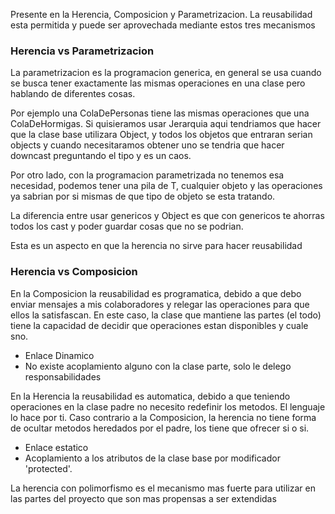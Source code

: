 Presente en la Herencia, Composicion y Parametrizacion. La reusabilidad esta permitida y puede ser aprovechada mediante estos tres mecanismos

### Herencia vs Parametrizacion
La parametrizacion es la programacion generica, en general se usa cuando se busca tener exactamente las mismas operaciones en una clase pero hablando de diferentes cosas. 

Por ejemplo una ColaDePersonas tiene las mismas operaciones que una ColaDeHormigas. Si quisieramos usar Jerarquia aqui tendriamos que hacer que la clase base utilizara Object, y todos los objetos que entraran serian objects y cuando necesitaramos obtener uno se tendria que hacer downcast preguntando el tipo y es un caos.

Por otro lado, con la programacion parametrizada no tenemos esa necesidad, podemos tener una pila de T, cualquier objeto y las operaciones ya sabrian por si mismas de que tipo de objeto se esta tratando.

La diferencia entre usar genericos y Object es que con genericos te ahorras todos los cast y poder guardar cosas que no se podrian.

Esta es un aspecto en que la herencia no sirve para hacer reusabilidad

### Herencia vs Composicion
En la Composicion la reusabilidad es programatica, debido a que debo enviar mensajes a mis colaboradores y relegar las operaciones para que ellos la satisfascan. En este caso, la clase que mantiene las partes (el todo) tiene la capacidad de decidir que operaciones estan disponibles y cuale sno.
- Enlace Dinamico
- No existe acoplamiento alguno con la clase parte, solo le delego responsabilidades

En la Herencia la reusabilidad es automatica, debido a que teniendo operaciones en la clase padre no necesito redefinir los metodos. El lenguaje lo hace por ti. Caso contrario a la Composicion, la herencia no tiene forma de ocultar metodos heredados por el padre, los tiene que ofrecer si o si.
- Enlace estatico
- Acoplamiento a los atributos de la clase base por modificador 'protected'.

La herencia con polimorfismo es el mecanismo mas fuerte para utilizar en las partes del proyecto que son mas propensas a ser extendidas